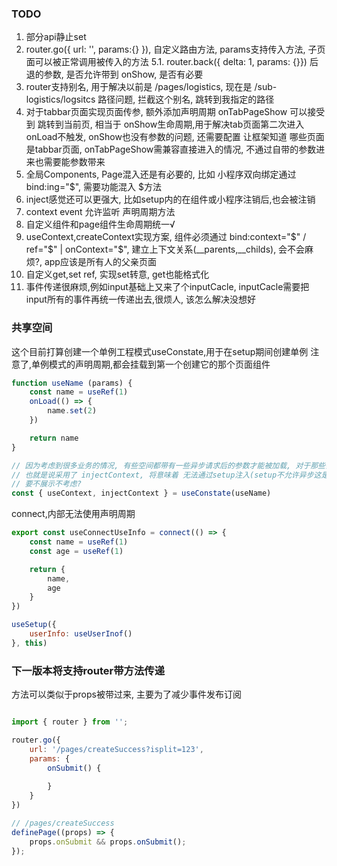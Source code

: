 

### TODO
1. 部分api静止set
5. router.go({ url: '', params:{} }), 自定义路由方法, params支持传入方法, 子页面可以被正常调用被传入的方法
5.1. router.back({ delta: 1, params: {}}) 后退的参数, 是否允许带到 onShow, 是否有必要
6. router支持别名, 用于解决以前是 /pages/logistics, 现在是 /sub-logistics/logsitcs 路径问题, 拦截这个别名, 跳转到我指定的路径
7. 对于tabbar页面实现页面传参, 额外添加声明周期 onTabPageShow 可以接受到 跳转到当前页, 相当于 onShow生命周期,用于解决tab页面第二次进入onLoad不触发, onShow也没有参数的问题, 还需要配置 让框架知道 哪些页面是tabbar页面, onTabPageShow需兼容直接进入的情况, 不通过自带的参数进来也需要能参数带来
8. 全局Components, Page混入还是有必要的, 比如 小程序双向绑定通过 bind:ing="$", 需要功能混入 $方法
9. inject感觉还可以更强大, 比如setup内的在组件或小程序注销后,也会被注销
11. context event 允许监听 声明周期方法
12. 自定义组件和page组件生命周期统一√
13. useContext,createContext实现方案, 组件必须通过 bind:context="$" / ref="$" | onContext="$", 建立上下文关系(__parents,__childs), 会不会麻烦?, app应该是所有人的父亲页面
14. 自定义get,set ref, 实现set转意, get也能格式化
15. 事件传递很麻烦,例如input基础上又来了个inputCacle, inputCacle需要把input所有的事件再统一传递出去,很烦人, 该怎么解决没想好

### 共享空间
这个目前打算创建一个单例工程模式useConstate,用于在setup期间创建单例
注意了,单例模式的声明周期,都会挂载到第一个创建它的那个页面组件

```js
function useName (params) {
    const name = useRef(1)
    onLoad(() => {
        name.set(2)
    })

    return name
}

// 因为考虑到很多业务的情况, 有些空间都带有一些异步请求后的参数才能被加载, 对于那些需要难搞的参数才能初始化的api,于是用异步的injectContext来实现加载
// 也就是说采用了 injectContext, 将意味着 无法通过setup注入(setup不允许异步这是铁板钉钉上的事情)
// 要不展示不考虑?
const { useContext, injectContext } = useConstate(useName)

```

connect,内部无法使用声明周期
```js
export const useConnectUseInfo = connect(() => {
    const name = useRef(1)
    const age = useRef(1)

    return {
        name,
        age
    }
})

useSetup({
    userInfo: useUserInof()
}, this)

```

### 下一版本将支持router带方法传递

方法可以类似于props被带过来, 主要为了减少事件发布订阅

```js

import { router } from '';

router.go({
    url: '/pages/createSuccess?isplit=123',
    params: {
        onSubmit() {
            
        }
    }
})

// /pages/createSuccess
definePage((props) => {
    props.onSubmit && props.onSubmit();
});

```

